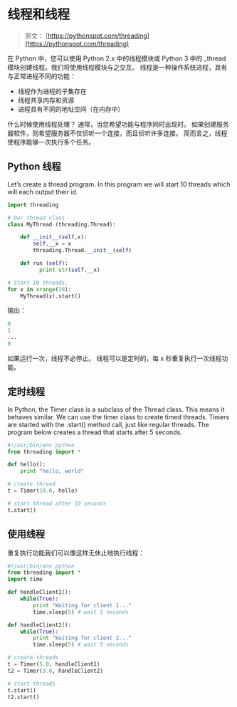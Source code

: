 # 线程和线程

> 原文： [https://pythonspot.com/threading](https://pythonspot.com/threading)

在 Python 中，您可以使用 Python 2.x 中的线程模块或 Python 3 中的 _thread 模块创建线程。我们将使用线程模块与之交互。
线程是一种操作系统进程，具有与正常进程不同的功能：

*   线程作为进程的子集存在
*   线程共享内存和资源
*   进程具有不同的地址空间（在内存中）

什么时候使用线程处理？ 通常，当您希望功能与程序同时出现时。 如果创建服务器软件，则希望服务器不仅侦听一个连接，而且侦听许多连接。 简而言之，线程使程序能够一次执行多个任务。

## Python 线程

Let’s create a thread program. In this program we will start 10 threads which will each output their id.

```py
import threading

# Our thread class
class MyThread (threading.Thread):

    def __init__(self,x):
        self.__x = x
        threading.Thread.__init__(self)

    def run (self):
          print str(self.__x)

# Start 10 threads.
for x in xrange(10):
    MyThread(x).start()

```

输出：

```py
0
1
...
9

```

如果运行一次，线程不必停止。 线程可以是定时的，每 x 秒重复执行一次线程功能。

## 定时线程

In Python, the Timer class is a subclass of the Thread class. This means it behaves similar. We can use the timer class to create timed threads. Timers are started with the .start() method call, just like regular threads. The program below creates a thread that starts after 5 seconds.

```py
#!/usr/bin/env python
from threading import *

def hello():
    print "hello, world"

# create thread
t = Timer(10.0, hello)

# start thread after 10 seconds
t.start()

```

## 使用线程


重复执行功能我们可以像这样无休止地执行线程：

```py
#!/usr/bin/env python
from threading import *
import time

def handleClient1():
    while(True):
        print "Waiting for client 1..."
        time.sleep(5) # wait 5 seconds      

def handleClient2():
    while(True):
        print "Waiting for client 2..."
        time.sleep(5) # wait 5 seconds

# create threads
t = Timer(5.0, handleClient1)
t2 = Timer(3.0, handleClient2)

# start threads
t.start()
t2.start()

```